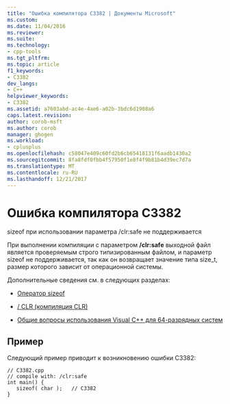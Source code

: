 ```yaml
---
title: "Ошибка компилятора C3382 | Документы Microsoft"
ms.custom: 
ms.date: 11/04/2016
ms.reviewer: 
ms.suite: 
ms.technology:
- cpp-tools
ms.tgt_pltfrm: 
ms.topic: article
f1_keywords:
- C3382
dev_langs:
- C++
helpviewer_keywords:
- C3382
ms.assetid: a7603abd-ac4e-4ae6-a02b-3bdc6d1908a6
caps.latest.revision: 
author: corob-msft
ms.author: corob
manager: ghogen
ms.workload:
- cplusplus
ms.openlocfilehash: c58047e409c60fd2b6cb65418131f6aadb1430a2
ms.sourcegitcommit: 8fa8fdf0fbb4f57950f1e8f4f9b81b4d39ec7d7a
ms.translationtype: MT
ms.contentlocale: ru-RU
ms.lasthandoff: 12/21/2017
---
```

# <a name="compiler-error-c3382"></a>Ошибка компилятора C3382
sizeof при использовании параметра /clr:safe не поддерживается  
  
 При выполнении компиляции с параметром **/clr:safe** выходной файл является проверяемым строго типизированным файлом, и параметр sizeof не поддерживается, так как он возвращает значение типа size_t, размер которого зависит от операционной системы.  
  
 Дополнительные сведения см. в следующих разделах:  
  
-   [Оператор sizeof](../../cpp/sizeof-operator.md)  
  
-   [/ CLR (компиляция CLR)](../../build/reference/clr-common-language-runtime-compilation.md)  
  
-   [Общие вопросы использования Visual C++ для 64-разрядных систем](../../build/common-visual-cpp-64-bit-migration-issues.md)  
  
## <a name="example"></a>Пример  
 Следующий пример приводит к возникновению ошибки C3382:  
  
```  
// C3382.cpp  
// compile with: /clr:safe  
int main() {  
   sizeof( char );   // C3382  
}  
```
